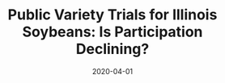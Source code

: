 ---
title: "Public Variety Trials for Illinois Soybeans: Is Participation Declining?"
collection: publications
permalink: /publication/2020-08-01-dairy-hedonics
excerpt: ''
date: 2020-04-01
pubtype: 'working_paper'
venue: Manuscript
---